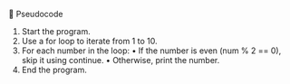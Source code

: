 📌 Pseudocode
1. Start the program.
2. Use a for loop to iterate from 1 to 10.
3. For each number in the loop:
• If the number is even (num % 2 == 0), skip it using continue.
• Otherwise, print the number.
4. End the program.